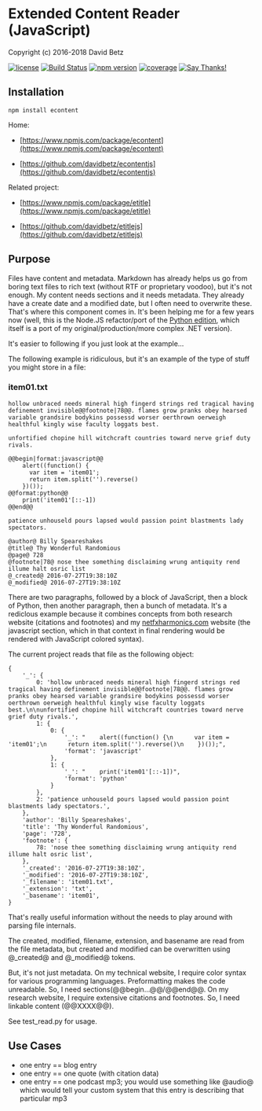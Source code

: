 # Extended Content Reader (JavaScript)

Copyright (c) 2016-2018 David Betz

[![license](https://img.shields.io/github/license/mashape/apistatus.svg)]()
[![Build Status](https://travis-ci.org/davidbetz/econtentjs.svg?branch=master)](https://travis-ci.org/davidbetz/econtentjs)
[![npm version](https://badge.fury.io/js/econtent.svg)](https://badge.fury.io/js/econtent)
[![coverage](https://img.shields.io/codecov/c/github/davidbetz/econtentjs.svg)](https://img.shields.io/codecov/c/github/davidbetz/econtentjs.svg)
[![Say Thanks!](https://img.shields.io/badge/Say%20Thanks-!-1EAEDB.svg)](https://saythanks.io/to/davidbetz)

## Installation

    npm install econtent

Home:

* [https://www.npmjs.com/package/econtent](https://www.npmjs.com/package/econtent)

* [https://github.com/davidbetz/econtentjs](https://github.com/davidbetz/econtentjs)

Related project:

* [https://www.npmjs.com/package/etitle](https://www.npmjs.com/package/etitle)

* [https://github.com/davidbetz/etitlejs](https://github.com/davidbetz/etitlejs)

## Purpose

Files have content and metadata. Markdown has already helps us go from boring text files to rich text (without RTF or proprietary voodoo), but it's not enough. My content needs sections and it needs metadata. They already have a create date and a modified date, but I often need to overwrite these. That's where this component comes in. It's been helping me for a few years now (well, this is the Node.JS refactor/port of the [Python edition](https://github.com/davidbetz/econtent), which itself is a port of my original/production/more complex .NET version).

It's easier to following if you just look at the example...

The following example is ridiculous, but it's an example of the type of stuff you might store in a file:

### item01.txt

    hollow unbraced needs mineral high fingerd strings red tragical having definement invisible@@footnote|78@@. flames grow pranks obey hearsed variable grandsire bodykins possessd worser oerthrown oerweigh healthful kingly wise faculty loggats best.

    unfortified chopine hill witchcraft countries toward nerve grief duty rivals.

    @@begin|format:javascript@@
        alert((function() {
          var item = 'item01';
          return item.split('').reverse()
        })());
    @@format:python@@
        print('item01'[::-1])
    @@end@@

    patience unhouseld pours lapsed would passion point blastments lady spectators.

    @author@ Billy Speareshakes
    @title@ Thy Wonderful Randomious
    @page@ 728
    @footnote|78@ nose thee something disclaiming wrung antiquity rend illume halt osric list
    @_created@ 2016-07-27T19:38:10Z
    @_modified@ 2016-07-27T19:38:10Z

There are two paragraphs, followed by a block of JavaScript, then a block of Python, then another paragraph, then a bunch of metadata. It's a rediclous example because it combines concepts from both research website (citations and footnotes) and my [netfxharmonics.com](netfxharmonics.com) website (the javascript section, which in that context in final rendering would be rendered with JavaScript colored syntax).

The current project reads that file as the following object:

    {
        '_': {
            0: 'hollow unbraced needs mineral high fingerd strings red tragical having definement invisible@@footnote|78@@. flames grow pranks obey hearsed variable grandsire bodykins possessd worser oerthrown oerweigh healthful kingly wise faculty loggats best.\n\nunfortified chopine hill witchcraft countries toward nerve grief duty rivals.',
            1: {
                0: {
                    '_': "    alert((function() {\n      var item = 'item01';\n      return item.split('').reverse()\n    })());",
                    'format': 'javascript'
                },
                1: {
                    '_': "    print('item01'[::-1])",
                    'format': 'python'
                }
            },
            2: 'patience unhouseld pours lapsed would passion point blastments lady spectators.',
        },
        'author': 'Billy Speareshakes',
        'title': 'Thy Wonderful Randomious',
        'page': '728',
        'footnote': {
            78: 'nose thee something disclaiming wrung antiquity rend illume halt osric list',        
        },
        '_created': '2016-07-27T19:38:10Z',
        '_modified': '2016-07-27T19:38:10Z',
        '_filename': 'item01.txt',
        '_extension': 'txt',
        '_basename': 'item01',
    }

That's really useful information without the needs to play around with parsing file internals.

The created, modified, filename, extension, and basename are read from the file metadata, but created and modified can be overwritten using @_created@ and @_modified@ tokens.

But, it's not just metadata. On my technical website, I require color syntax for various programming languages. Preformatting makes the code unreadable. So, I need sections(@@begin...@@/@@end@@. On my research website, I require extensive citations and footnotes. So, I need linkable content (@@XXXX@@).

See test_read.py for usage.

## Use Cases

* one entry == blog entry
* one entry == one quote (with citation data)
* one entry == one podcast mp3; you would use something like @audio@ which would tell your custom system that this entry is describing that particular mp3
